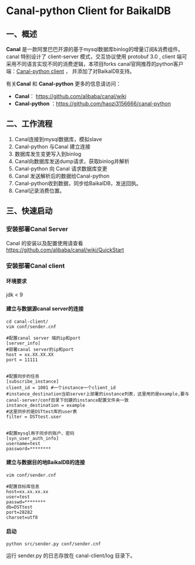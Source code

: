 # Canal-python Client for BaikalDB
## 一、概述

**Canal** 是一款阿里巴巴开源的基于mysql数据库binlog的增量订阅&消费组件。canal 特别设计了 client-server 模式，交互协议使用 protobuf 3.0 , client 端可采用不同语言实现不同的消费逻辑，本项目forks canal官网推荐的python客户端：[Canal-python client](https://github.com/alibaba/canal/wiki) ， 并添加了对BaikalDB支持。

有关**Canal** 和 **Canal-python** 更多的信息请访问：

- **Canal**： https://github.com/alibaba/canal/wiki
- **Canal-python** ：https://github.com/haozi3156666/canal-python



## 二、工作流程

1. Canal连接到mysql数据库，模拟slave
2. Canal-python 与Canal 建立连接
3. 数据库发生变更写入到binlog
4. Canal向数据库发送dump请求，获取binlog并解析
5. Canal-python 向 Canal 请求数据库变更
6. Canal 发送解析后的数据给Canal-python
7. Canal-python收到数据，同步给BaikalDB，发送回执。
8. Canal记录消费位置。



## 三、快速启动

### 安装部署Canal Server

Canal 的安装以及配置使用请查看 https://github.com/alibaba/canal/wiki/QuickStart

### 安装部署Canal client

#### 环境要求

jdk < 9

#### 建立与数据源canal server的连接

```config
cd canal-client/
vim conf/sender.cnf

#配置canal server 端的ip和port
[server_info]
#部署canal server的ip和port
host = xx.XX.XX.XX
port = 11111


#配置同步的任务
[subscribe_instance]
client_id = 1001 #一个instance一个client_id
#instance_destination当前server上部署的instance列表，这里用的是example,要与canal-server/conf目录下创建的instance配置文件夹一致
instance_destination = example 
#这里同步的是DSTtest库的user表
filter = DSTtest.user 


#配置mysql用于同步的账户、密码
[syn_user_auth_info]
username=test
password=********
```

#### 建立与数据目的地BaikalDB的连接

```
vim conf/sender.cnf

#配置目标库信息
host=xx.xx.xx.xx
user=test
passwd=********
db=DSTtest
port=28282
charset=utf8
```

#### 启动

```shell
python src/sender.py conf/sender.cnf
```

运行 sender.py 的日志存放在 canal-client/log 目录下。

